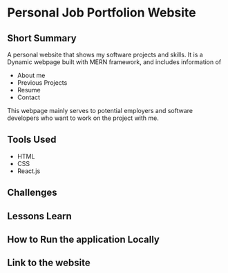 # Personal Job Portfolion Website

## Short Summary
A personal website that shows my software projects and skills. It is a Dynamic webpage built with MERN framework, and includes information of

- About me
- Previous Projects
- Resume
- Contact

This webpage mainly serves to potential employers and software developers who want to work on the project with me. 

## Tools Used
- HTML
- CSS
- React.js

## Challenges

## Lessons Learn

## How to Run the application Locally

## Link to the website

